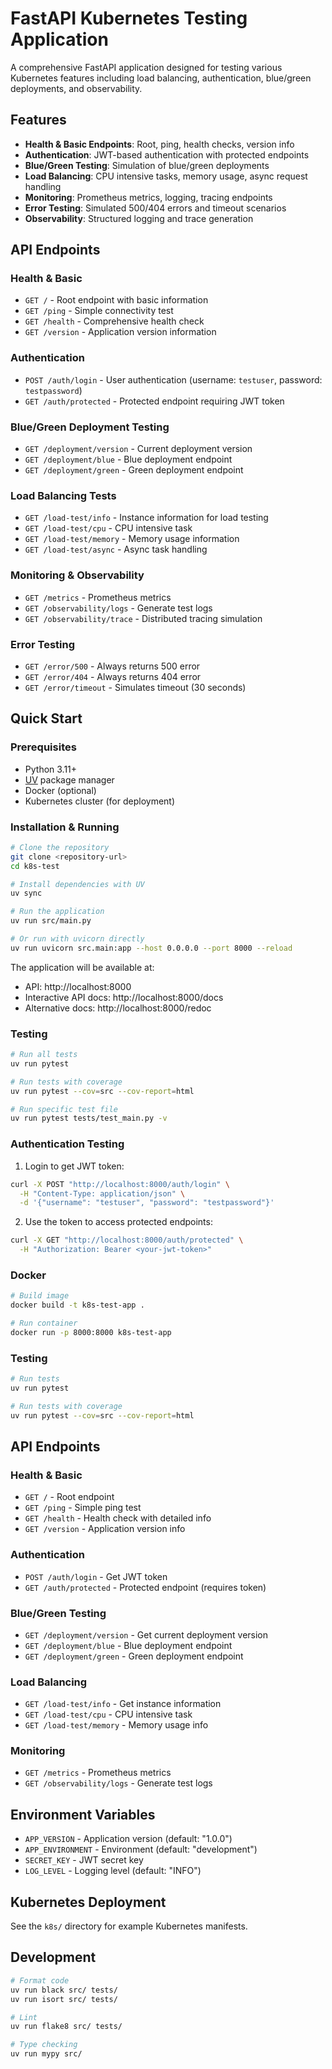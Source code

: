 # FastAPI Kubernetes Testing Application

A comprehensive FastAPI application designed for testing various Kubernetes features including load balancing, authentication, blue/green deployments, and observability.

## Features

- **Health & Basic Endpoints**: Root, ping, health checks, version info
- **Authentication**: JWT-based authentication with protected endpoints
- **Blue/Green Testing**: Simulation of blue/green deployments
- **Load Balancing**: CPU intensive tasks, memory usage, async request handling
- **Monitoring**: Prometheus metrics, logging, tracing endpoints
- **Error Testing**: Simulated 500/404 errors and timeout scenarios
- **Observability**: Structured logging and trace generation

## API Endpoints

### Health & Basic
- `GET /` - Root endpoint with basic information
- `GET /ping` - Simple connectivity test
- `GET /health` - Comprehensive health check
- `GET /version` - Application version information

### Authentication
- `POST /auth/login` - User authentication (username: `testuser`, password: `testpassword`)
- `GET /auth/protected` - Protected endpoint requiring JWT token

### Blue/Green Deployment Testing
- `GET /deployment/version` - Current deployment version
- `GET /deployment/blue` - Blue deployment endpoint
- `GET /deployment/green` - Green deployment endpoint

### Load Balancing Tests
- `GET /load-test/info` - Instance information for load testing
- `GET /load-test/cpu` - CPU intensive task
- `GET /load-test/memory` - Memory usage information
- `GET /load-test/async` - Async task handling

### Monitoring & Observability
- `GET /metrics` - Prometheus metrics
- `GET /observability/logs` - Generate test logs
- `GET /observability/trace` - Distributed tracing simulation

### Error Testing
- `GET /error/500` - Always returns 500 error
- `GET /error/404` - Always returns 404 error
- `GET /error/timeout` - Simulates timeout (30 seconds)

## Quick Start

### Prerequisites
- Python 3.11+
- [UV](https://github.com/astral-sh/uv) package manager
- Docker (optional)
- Kubernetes cluster (for deployment)

### Installation & Running

```bash
# Clone the repository
git clone <repository-url>
cd k8s-test

# Install dependencies with UV
uv sync

# Run the application
uv run src/main.py

# Or run with uvicorn directly
uv run uvicorn src.main:app --host 0.0.0.0 --port 8000 --reload
```

The application will be available at:
- API: http://localhost:8000
- Interactive API docs: http://localhost:8000/docs
- Alternative docs: http://localhost:8000/redoc

### Testing

```bash
# Run all tests
uv run pytest

# Run tests with coverage
uv run pytest --cov=src --cov-report=html

# Run specific test file
uv run pytest tests/test_main.py -v
```

### Authentication Testing

1. Login to get JWT token:
```bash
curl -X POST "http://localhost:8000/auth/login" \
  -H "Content-Type: application/json" \
  -d '{"username": "testuser", "password": "testpassword"}'
```

2. Use the token to access protected endpoints:
```bash
curl -X GET "http://localhost:8000/auth/protected" \
  -H "Authorization: Bearer <your-jwt-token>"
```

### Docker

```bash
# Build image
docker build -t k8s-test-app .

# Run container
docker run -p 8000:8000 k8s-test-app
```

### Testing

```bash
# Run tests
uv run pytest

# Run tests with coverage
uv run pytest --cov=src --cov-report=html
```

## API Endpoints

### Health & Basic
- `GET /` - Root endpoint
- `GET /ping` - Simple ping test
- `GET /health` - Health check with detailed info
- `GET /version` - Application version info

### Authentication
- `POST /auth/login` - Get JWT token
- `GET /auth/protected` - Protected endpoint (requires token)

### Blue/Green Testing
- `GET /deployment/version` - Get current deployment version
- `GET /deployment/blue` - Blue deployment endpoint
- `GET /deployment/green` - Green deployment endpoint

### Load Balancing
- `GET /load-test/info` - Get instance information
- `GET /load-test/cpu` - CPU intensive task
- `GET /load-test/memory` - Memory usage info

### Monitoring
- `GET /metrics` - Prometheus metrics
- `GET /observability/logs` - Generate test logs

## Environment Variables

- `APP_VERSION` - Application version (default: "1.0.0")
- `APP_ENVIRONMENT` - Environment (default: "development")
- `SECRET_KEY` - JWT secret key
- `LOG_LEVEL` - Logging level (default: "INFO")

## Kubernetes Deployment

See the `k8s/` directory for example Kubernetes manifests.

## Development

```bash
# Format code
uv run black src/ tests/
uv run isort src/ tests/

# Lint
uv run flake8 src/ tests/

# Type checking
uv run mypy src/
```
